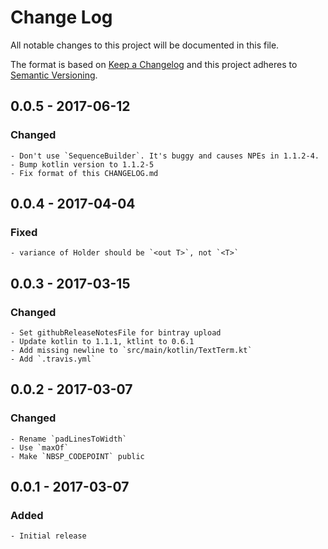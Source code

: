# Change Log

All notable changes to this project will be documented in this file.

The format is based on [Keep a Changelog](http://keepachangelog.com/)
and this project adheres to [Semantic Versioning](http://semver.org/).

## 0.0.5 - 2017-06-12

### Changed

    - Don't use `SequenceBuilder`. It's buggy and causes NPEs in 1.1.2-4.
    - Bump kotlin version to 1.1.2-5
    - Fix format of this CHANGELOG.md


## 0.0.4 - 2017-04-04

### Fixed

    - variance of Holder should be `<out T>`, not `<T>`


## 0.0.3 - 2017-03-15

### Changed

    - Set githubReleaseNotesFile for bintray upload
    - Update kotlin to 1.1.1, ktlint to 0.6.1
    - Add missing newline to `src/main/kotlin/TextTerm.kt`
    - Add `.travis.yml`


## 0.0.2 - 2017-03-07

### Changed
    - Rename `padLinesToWidth`
    - Use `maxOf`
    - Make `NBSP_CODEPOINT` public

## 0.0.1 - 2017-03-07

### Added
    - Initial release

